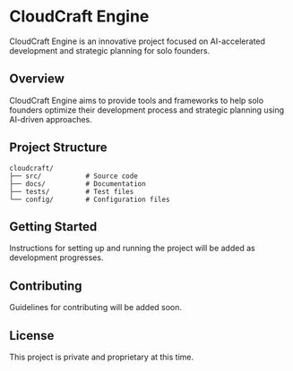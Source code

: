 # CloudCraft Engine

CloudCraft Engine is an innovative project focused on AI-accelerated development and strategic planning for solo founders.

## Overview

CloudCraft Engine aims to provide tools and frameworks to help solo founders optimize their development process and strategic planning using AI-driven approaches.

## Project Structure

```
cloudcraft/
├── src/           # Source code
├── docs/          # Documentation
├── tests/         # Test files
└── config/        # Configuration files
```

## Getting Started

Instructions for setting up and running the project will be added as development progresses.

## Contributing

Guidelines for contributing will be added soon.

## License

This project is private and proprietary at this time.
